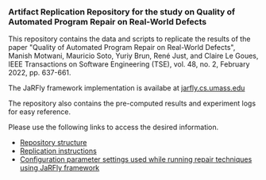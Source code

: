 ### Artifact Replication Repository for the study on Quality of Automated Program Repair on Real-World Defects 

This repository contains the data and scripts to replicate the results 
of the paper "Quality of Automated Program Repair on Real-World Defects", Manish Motwani, Mauricio Soto, Yuriy Brun, René Just, and Claire Le Goues, IEEE Transactions on Software Engineering (TSE), vol. 48, no. 2, February 2022, pp. 637-661.

The JaRFly framework implementation is availabe at [jarfly.cs.umass.edu](http://jarfly.cs.umass.edu)

The repository also contains the pre-computed results and experiment logs for easy reference. 

Please use the following links to access the desired information. 

* [Repository structure](https://github.com/LASER-UMASS/JavaRepair-replication-package/wiki/Repository-Structure)
* [Replication instructions](https://github.com/LASER-UMASS/JavaRepair-replication-package/wiki/Replication-Instructions)
* [Configuration parameter settings used while running repair techniques using JaRFly framework](https://github.com/LASER-UMASS/JavaRepair-replication-package/wiki/Configuration-parameter-details)
